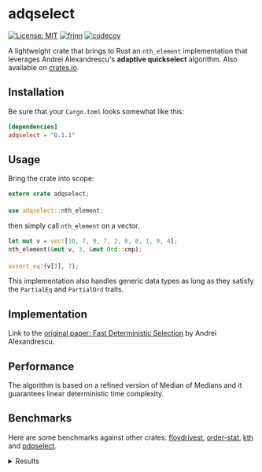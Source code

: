 # adqselect

[![License: MIT](https://img.shields.io/badge/License-MIT-yellow.svg)](https://opensource.org/licenses/MIT)
[![frjnn](https://circleci.com/gh/frjnn/adqselect.svg?style=shield)](https://app.circleci.com/pipelines/github/frjnn/adqselect)
[![codecov](https://codecov.io/gh/frjnn/adqselect/branch/master/graph/badge.svg)](https://codecov.io/gh/frjnn/adqselect)

A lightweight crate that brings to Rust an `nth_element` implementation that leverages Andrei Alexandrescu's __adaptive quickselect__ algorithm. Also available on [crates.io](https://crates.io/crates/adqselect).

## Installation 

Be sure that your `Cargo.toml` looks somewhat like this:
```toml
[dependencies]
adqselect = "0.1.1"
```
## Usage

Bring the crate into scope:

```rust
extern crate adqselect;

use adqselect::nth_element;
```
then  simply call `nth_element` on a vector.

```rust
let mut v = vec![10, 7, 9, 7, 2, 8, 8, 1, 9, 4];
nth_element(&mut v, 3, &mut Ord::cmp);

assert_eq!(v[3], 7);
```

This implementation also handles generic data types as long as they satisfy the `PartialEq` and `PartialOrd` traits.

## Implementation

Link to the [original paper: Fast Deterministic Selection](https://arxiv.org/abs/1606.00484) by Andrei Alexandrescu.

## Performance

The algorithm is based on a refined version of Median of Medians and it guarantees linear deterministic time complexity.

## Benchmarks

Here are some benchmarks against other crates: [floydrivest](https://crates.io/crates/floydrivest), [order-stat](https://crates.io/crates/order-stat), [kth](https://crates.io/crates/kth) and [pdqselect](https://crates.io/crates/pdqselect).

<details><summary>Results</summary>
<p>

<h3>Violin Plot</h3>
        <a href="violin.svg">
            <img src="./imgs/nth_element/violin.svg" alt="Violin Plot" />
        </a>
        <p>This chart shows the relationship between function/parameter and iteration time. The thickness of the shaded
            region indicates the probability that a measurement of the given function/parameter would take a particular
            length of time.</p>
        <h3>Line Chart</h3>
        <img src="./imgs/nth_element/lines.svg" alt="Line Chart" />
        <p>This chart shows the mean measured time for each function as the input (or the size of the input) increases.
        </p>
        <section class="plots">
            <h4> adqselect on 1.000 random unsigned integers </h4>
            <table width="100%">
                <tbody>
                    <tr>
                        <td>
                            <a href="./imgs/nth_element/adqselect/1000/report/pdf.svg">
                                <img src="./imgs/nth_element/adqselect/1000/report/pdf_small.svg" alt="PDF of Slope"
                                    width="450" height="300" />
                            </a>
                        </td>
                        <td>
                            <a href="./imgs/nth_element/adqselect/1000/report/regression.svg">
                                <img src="./imgs/nth_element/adqselect/1000/report/regression_small.svg" alt="Regression"
                                    width="450" height="300" />
                            </a>
                        </td>
                    </tr>
                </tbody>
            </table>
        </section>
        <section class="plots">
            <h4>adqselect on 10.000 random unsigned integers</h4>
            <table width="100%">
                <tbody>
                    <tr>
                        <td>
                            <a href="./imgs/nth_element/adqselect/10000/report/pdf.svg">
                                <img src="./imgs/nth_element/adqselect/10000/report/pdf_small.svg" alt="PDF of Slope"
                                    width="450" height="300" />
                            </a>
                        </td>
                        <td>
                            <a href="./imgs/nth_element/adqselect/10000/report/regression.svg">
                                <img src="./imgs/nth_element/adqselect/10000/report/regression_small.svg" alt="Regression"
                                    width="450" height="300" />
                            </a>
                        </td>
                    </tr>
                </tbody>
            </table>
        </section>
        <section class="plots">
                <h4>adqselect on 100.000 random unsigned integers</h4>
            <table width="100%">
                <tbody>
                    <tr>
                        <td>
                            <a href="./imgs/nth_element/adqselect/100000/report/pdf.svg">
                                <img src="./imgs/nth_element/adqselect/100000/report/pdf_small.svg" alt="PDF of Slope"
                                    width="450" height="300" />
                            </a>
                        </td>
                        <td>
                            <a href="./imgs/nth_element/adqselect/100000/report/regression.svg">
                                <img src="./imgs/nth_element/adqselect/100000/report/regression_small.svg" alt="Regression"
                                    width="450" height="300" />
                            </a>
                        </td>
                    </tr>
                </tbody>
            </table>
        </section>
        <section class="plots">
                <h4>adqselect on 1.000.000 random unsigned integers</h4>
            <table width="100%">
                <tbody>
                    <tr>
                        <td>
                            <a href="./imgs/nth_element/adqselect/1000000/report/pdf.svg">
                                <img src="./imgs/nth_element/adqselect/1000000/report/pdf_small.svg" alt="PDF of Slope"
                                    width="450" height="300" />
                            </a>
                        </td>
                        <td>
                            <a href="./imgs/nth_element/adqselect/1000000/report/iteration_times.svg">
                                <img src="./imgs/nth_element/adqselect/1000000/report/iteration_times_small.svg"
                                    alt="Iteration Times" width="450" height="300" />
                            </a>
                        </td>
                    </tr>
                </tbody>
            </table>
        </section>
        <section class="plots">
                <h4>floydrivest on 1.000 random unsigned integers</h4>
            <table width="100%">
                <tbody>
                    <tr>
                        <td>
                            <a href="./imgs/nth_element/floydrivest/1000/report/pdf.svg">
                                <img src="./imgs/nth_element/floydrivest/1000/report/pdf_small.svg" alt="PDF of Slope"
                                    width="450" height="300" />
                            </a>
                        </td>
                        <td>
                            <a href="./imgs/nth_element/floydrivest/1000/report/regression.svg">
                                <img src="./imgs/nth_element/floydrivest/1000/report/regression_small.svg" alt="Regression"
                                    width="450" height="300" />
                            </a>
                        </td>
                    </tr>
                </tbody>
            </table>
        </section>
        <section class="plots">
                <h4>floydrivest on 10.000 random unsigned integers</h4>
            <table width="100%">
                <tbody>
                    <tr>
                        <td>
                            <a href="./imgs/nth_element/floydrivest/10000/report/pdf.svg">
                                <img src="./imgs/nth_element/floydrivest/10000/report/pdf_small.svg" alt="PDF of Slope"
                                    width="450" height="300" />
                            </a>
                        </td>
                        <td>
                            <a href="./imgs/nth_element/floydrivest/10000/report/regression.svg">
                                <img src="./imgs/nth_element/floydrivest/10000/report/regression_small.svg" alt="Regression"
                                    width="450" height="300" />
                            </a>
                        </td>
                    </tr>
                </tbody>
            </table>
        </section>
        <section class="plots">
                <h4>floydrivest on 100.000 random unsigned integers</h4>
            <table width="100%">
                <tbody>
                    <tr>
                        <td>
                            <a href="./imgs/nth_element/floydrivest/100000/report/pdf.svg">
                                <img src="./imgs/nth_element/floydrivest/100000/report/pdf_small.svg" alt="PDF of Slope"
                                    width="450" height="300" />
                            </a>
                        </td>
                        <td>
                            <a href="./imgs/nth_element/floydrivest/100000/report/regression.svg">
                                <img src="./imgs/nth_element/floydrivest/100000/report/regression_small.svg" alt="Regression"
                                    width="450" height="300" />
                            </a>
                        </td>
                    </tr>
                </tbody>
            </table>
        </section>
        <section class="plots">
                <h4>floydrivest on 1.000.000 random unsigned integers</h4>
            <table width="100%">
                <tbody>
                    <tr>
                        <td>
                            <a href="./imgs/nth_element/floydrivest/1000000/report/pdf.svg">
                                <img src="./imgs/nth_element/floydrivest/1000000/report/pdf_small.svg" alt="PDF of Slope"
                                    width="450" height="300" />
                            </a>
                        </td>
                        <td>
                            <a href="./imgs/nth_element/floydrivest/1000000/report/iteration_times.svg">
                                <img src="./imgs/nth_element/floydrivest/1000000/report/iteration_times_small.svg"
                                    alt="Iteration Times" width="450" height="300" />
                            </a>
                        </td>
                    </tr>
                </tbody>
            </table>
        </section>
        <section class="plots">
                <h4>kth on 1.000 random unsigned integers</h4>
            <table width="100%">
                <tbody>
                    <tr>
                        <td>
                            <a href="./imgs/nth_element/kth/1000/report/pdf.svg">
                                <img src="./imgs/nth_element/kth/1000/report/pdf_small.svg" alt="PDF of Slope" width="450"
                                    height="300" />
                            </a>
                        </td>
                        <td>
                            <a href="./imgs/nth_element/kth/1000/report/regression.svg">
                                <img src="./imgs/nth_element/kth/1000/report/regression_small.svg" alt="Regression"
                                    width="450" height="300" />
                            </a>
                        </td>
                    </tr>
                </tbody>
            </table>
        </section>
        <section class="plots">
                <h4>kth on 10.000 random unsigned integers</h4>
            <table width="100%">
                <tbody>
                    <tr>
                        <td>
                            <a href="./imgs/nth_element/kth/10000/report/pdf.svg">
                                <img src="./imgs/nth_element/kth/10000/report/pdf_small.svg" alt="PDF of Slope" width="450"
                                    height="300" />
                            </a>
                        </td>
                        <td>
                            <a href="./imgs/nth_element/kth/10000/report/regression.svg">
                                <img src="./imgs/nth_element/kth/10000/report/regression_small.svg" alt="Regression"
                                    width="450" height="300" />
                            </a>
                        </td>
                    </tr>
                </tbody>
            </table>
        </section>
        <section class="plots">
                <h4>kth on 100.000 random unsigned integers</h4>
            <table width="100%">
                <tbody>
                    <tr>
                        <td>
                            <a href="./imgs/nth_element/kth/100000/report/pdf.svg">
                                <img src="./imgs/nth_element/kth/100000/report/pdf_small.svg" alt="PDF of Slope" width="450"
                                    height="300" />
                            </a>
                        </td>
                        <td>
                            <a href="./imgs/nth_element/kth/100000/report/regression.svg">
                                <img src="./imgs/nth_element/kth/100000/report/regression_small.svg" alt="Regression"
                                    width="450" height="300" />
                            </a>
                        </td>
                    </tr>
                </tbody>
            </table>
        </section>
        <section class="plots">
                <h4>kth on 1.000.000 random unsigned integers</h4>
            <table width="100%">
                <tbody>
                    <tr>
                        <td>
                            <a href="./imgs/nth_element/kth/1000000/report/pdf.svg">
                                <img src="./imgs/nth_element/kth/1000000/report/pdf_small.svg" alt="PDF of Slope" width="450"
                                    height="300" />
                            </a>
                        </td>
                        <td>
                            <a href="./imgs/nth_element/kth/1000000/report/iteration_times.svg">
                                <img src="./imgs/nth_element/kth/1000000/report/iteration_times_small.svg"
                                    alt="Iteration Times" width="450" height="300" />
                            </a>
                        </td>
                    </tr>
                </tbody>
            </table>
        </section>
        <section class="plots">
                <h4>order_stat on 1.000 random unsigned integers</h4>
            <table width="100%">
                <tbody>
                    <tr>
                        <td>
                            <a href="./imgs/nth_element/order_stat/1000/report/pdf.svg">
                                <img src="./imgs/nth_element/order_stat/1000/report/pdf_small.svg" alt="PDF of Slope"
                                    width="450" height="300" />
                            </a>
                        </td>
                        <td>
                            <a href="./imgs/nth_element/order_stat/1000/report/regression.svg">
                                <img src="./imgs/nth_element/order_stat/1000/report/regression_small.svg" alt="Regression"
                                    width="450" height="300" />
                            </a>
                        </td>
                    </tr>
                </tbody>
            </table>
        </section>
        <section class="plots">
                <h4>order_stat on 10.000 random unsigned integers</h4>
            <table width="100%">
                <tbody>
                    <tr>
                        <td>
                            <a href="./imgs/nth_element/order_stat/10000/report/pdf.svg">
                                <img src="./imgs/nth_element/order_stat/10000/report/pdf_small.svg" alt="PDF of Slope"
                                    width="450" height="300" />
                            </a>
                        </td>
                        <td>
                            <a href="./imgs/nth_element/order_stat/10000/report/regression.svg">
                                <img src="./imgs/nth_element/order_stat/10000/report/regression_small.svg" alt="Regression"
                                    width="450" height="300" />
                            </a>
                        </td>
                    </tr>
                </tbody>
            </table>
        </section>
        <section class="plots">
                <h4>order_stat on 100.000 random unsigned integers</h4>
            <table width="100%">
                <tbody>
                    <tr>
                        <td>
                            <a href="./imgs/nth_element/order_stat/100000/report/pdf.svg">
                                <img src="./imgs/nth_element/order_stat/100000/report/pdf_small.svg" alt="PDF of Slope"
                                    width="450" height="300" />
                            </a>
                        </td>
                        <td>
                            <a href="./imgs/nth_element/order_stat/100000/report/regression.svg">
                                <img src="./imgs/nth_element/order_stat/100000/report/regression_small.svg" alt="Regression"
                                    width="450" height="300" />
                            </a>
                        </td>
                    </tr>
                </tbody>
            </table>
        </section>
        <section class="plots">
                <h4>order_stat on 1.000.000 random unsigned integers</h4>
            <table width="100%">
                <tbody>
                    <tr>
                        <td>
                            <a href="./imgs/nth_element/order_stat/1000000/report/pdf.svg">
                                <img src="./imgs/nth_element/order_stat/1000000/report/pdf_small.svg" alt="PDF of Slope"
                                    width="450" height="300" />
                            </a>
                        </td>
                        <td>
                            <a href="./imgs/nth_element/order_stat/1000000/report/iteration_times.svg">
                                <img src="./imgs/nth_element/order_stat/1000000/report/iteration_times_small.svg"
                                    alt="Iteration Times" width="450" height="300" />
                            </a>
                        </td>
                    </tr>
                </tbody>
            </table>
        </section>
        <section class="plots">
                <h4>pdqselect on 1.000 random unsigned integers</h4>
            <table width="100%">
                <tbody>
                    <tr>
                        <td>
                            <a href="./imgs/nth_element/pdqselect/1000/report/pdf.svg">
                                <img src="./imgs/nth_element/pdqselect/1000/report/pdf_small.svg" alt="PDF of Slope"
                                    width="450" height="300" />
                            </a>
                        </td>
                        <td>
                            <a href="./imgs/nth_element/pdqselect/1000/report/regression.svg">
                                <img src="./imgs/nth_element/pdqselect/1000/report/regression_small.svg" alt="Regression"
                                    width="450" height="300" />
                            </a>
                        </td>
                    </tr>
                </tbody>
            </table>
        </section>
        <section class="plots">
                <h4>pdqselect on 10.000 random unsigned integers</h4>
            <table width="100%">
                <tbody>
                    <tr>
                        <td>
                            <a href="./imgs/nth_element/pdqselect/10000/report/pdf.svg">
                                <img src="./imgs/nth_element/pdqselect/10000/report/pdf_small.svg" alt="PDF of Slope"
                                    width="450" height="300" />
                            </a>
                        </td>
                        <td>
                            <a href="./imgs/nth_element/pdqselect/10000/report/regression.svg">
                                <img src="./imgs/nth_element/pdqselect/10000/report/regression_small.svg" alt="Regression"
                                    width="450" height="300" />
                            </a>
                        </td>
                    </tr>
                </tbody>
            </table>
        </section>
        <section class="plots">
                <h4>pdqselect on 100.000 random unsigned integers</h4>
            <table width="100%">
                <tbody>
                    <tr>
                        <td>
                            <a href="./imgs/nth_element/pdqselect/100000/report/pdf.svg">
                                <img src="./imgs/nth_element/pdqselect/100000/report/pdf_small.svg" alt="PDF of Slope"
                                    width="450" height="300" />
                            </a>
                        </td>
                        <td>
                            <a href="./imgs/nth_element/pdqselect/100000/report/regression.svg">
                                <img src="./imgs/nth_element/pdqselect/100000/report/regression_small.svg" alt="Regression"
                                    width="450" height="300" />
                            </a>
                        </td>
                    </tr>
                </tbody>
            </table>
        </section>
        <section class="plots">
                <h4>pdqselect on 1.000.000 random unsigned integers</h4>
            <table width="100%">
                <tbody>
                    <tr>
                        <td>
                            <a href="./imgs/nth_element/pdqselect/1000000/report/pdf.svg">
                                <img src="./imgs/nth_element/pdqselect/1000000/report/pdf_small.svg" alt="PDF of Slope"
                                    width="450" height="300" />
                            </a>
                        </td>
                        <td>
                            <a href="./imgs/nth_element/pdqselect/1000000/report/iteration_times.svg">
                                <img src="./imgs/nth_element/pdqselect/1000000/report/iteration_times_small.svg"
                                    alt="Iteration Times" width="450" height="300" />
                            </a>
                        </td>
                    </tr>
                </tbody>
            </table>
        </section>
    </div>
    <div id="footer">
        <p>This report was generated by
            <a href="https://github.com/bheisler/criterion.rs">Criterion.rs</a>, a statistics-driven benchmarking
            library in Rust.</p>
    </div>
